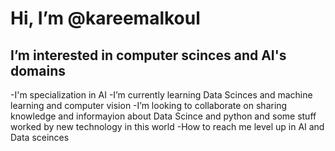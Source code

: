 <h1>Hi, I’m @kareemalkoul</h1>
<h2> I’m interested in computer scinces and AI's domains</h2>
  -I'm specialization in AI
  -I’m currently learning Data Scinces and machine learning and computer vision 
  -I’m looking to collaborate on sharing knowledge and informayion about Data Scince and python and some stuff worked by new technology in this world
  -How to reach me level up in AI and Data sceinces

